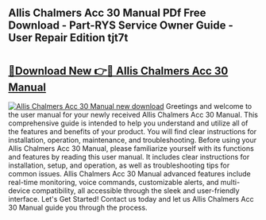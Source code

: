 ## Allis Chalmers Acc 30 Manual PDf Free Download - Part-RYS Service Owner Guide - User Repair Edition tjt7t

# <h2><a href="http://bc93013.oget.top/?id=Allis+Chalmers+Acc+30+Manual">🔗Download New 👉🔴 Allis Chalmers Acc 30 Manual</a></h2>

[![Allis Chalmers Acc 30 Manual new download](https://i.imgur.com/5g1atiW.png)](http://bc93013.oget.top/?id=Allis+Chalmers+Acc+30+Manual)
Greetings and welcome to the user manual for your newly received Allis Chalmers Acc 30 Manual. This comprehensive guide is intended to help you understand and utilize all of the features and benefits of your product. You will find clear instructions for installation, operation, maintenance, and troubleshooting. Before using your Allis Chalmers Acc 30 Manual, please familiarize yourself with its functions and features by reading this user manual. It includes clear instructions for installation, setup, and operation, as well as troubleshooting tips for common issues. Allis Chalmers Acc 30 Manual advanced features include real-time monitoring, voice commands, customizable alerts, and multi-device compatibility, all accessible through the sleek and user-friendly interface. Let's Get Started! Contact us today and let us Allis Chalmers Acc 30 Manual guide you through the process.
